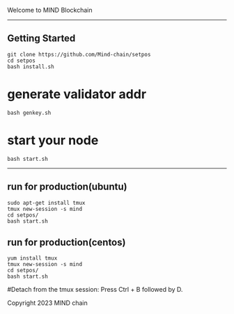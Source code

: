 Welcome to MIND Blockchain

---
## Getting Started



```
git clone https://github.com/Mind-chain/setpos
cd setpos
bash install.sh
```

# generate validator addr 




```bash genkey.sh```



# start your node 

```
bash start.sh 
```

---
## run for production(ubuntu)

```
sudo apt-get install tmux
tmux new-session -s mind
cd setpos/
bash start.sh
```
## run for production(centos)

```
yum install tmux
tmux new-session -s mind
cd setpos/
bash start.sh
```
#Detach from the tmux session:
Press Ctrl + B followed by D.


Copyright 2023 MIND chain 


